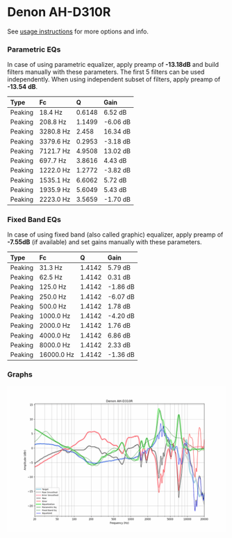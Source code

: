 # Denon AH-D310R
See [usage instructions](https://github.com/jaakkopasanen/AutoEq#usage) for more options and info.

### Parametric EQs
In case of using parametric equalizer, apply preamp of **-13.18dB** and build filters manually
with these parameters. The first 5 filters can be used independently.
When using independent subset of filters, apply preamp of **-13.54 dB**.

| Type    | Fc        |      Q | Gain     |
|:--------|:----------|:-------|:---------|
| Peaking | 18.4 Hz   | 0.6148 | 6.52 dB  |
| Peaking | 208.8 Hz  | 1.1499 | -6.06 dB |
| Peaking | 3280.8 Hz | 2.458  | 16.34 dB |
| Peaking | 3379.6 Hz | 0.2953 | -3.18 dB |
| Peaking | 7121.7 Hz | 4.9508 | 13.02 dB |
| Peaking | 697.7 Hz  | 3.8616 | 4.43 dB  |
| Peaking | 1222.0 Hz | 1.2772 | -3.82 dB |
| Peaking | 1535.1 Hz | 6.6062 | 5.72 dB  |
| Peaking | 1935.9 Hz | 5.6049 | 5.43 dB  |
| Peaking | 2223.0 Hz | 3.5659 | -1.70 dB |

### Fixed Band EQs
In case of using fixed band (also called graphic) equalizer, apply preamp of **-7.55dB**
(if available) and set gains manually with these parameters.

| Type    | Fc         |      Q | Gain     |
|:--------|:-----------|:-------|:---------|
| Peaking | 31.3 Hz    | 1.4142 | 5.79 dB  |
| Peaking | 62.5 Hz    | 1.4142 | 0.31 dB  |
| Peaking | 125.0 Hz   | 1.4142 | -1.86 dB |
| Peaking | 250.0 Hz   | 1.4142 | -6.07 dB |
| Peaking | 500.0 Hz   | 1.4142 | 1.78 dB  |
| Peaking | 1000.0 Hz  | 1.4142 | -4.20 dB |
| Peaking | 2000.0 Hz  | 1.4142 | 1.76 dB  |
| Peaking | 4000.0 Hz  | 1.4142 | 6.86 dB  |
| Peaking | 8000.0 Hz  | 1.4142 | 2.33 dB  |
| Peaking | 16000.0 Hz | 1.4142 | -1.36 dB |

### Graphs
![](./Denon%20AH-D310R.png)